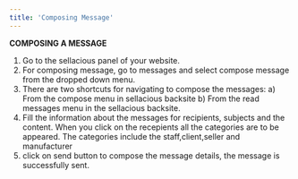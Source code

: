 ```yaml
---
title: 'Composing Message'
---
```


**COMPOSING A MESSAGE**
1. Go to the sellacious panel of your website.
2. For composing message, go to messages and select compose message from the dropped down menu.
3. There are two shortcuts for navigating to compose the messages:
a) From the compose menu in sellacious backsite
b) From the read messages menu in the sellacious backsite.
4. Fill the information about the messages for recipients, subjects and the content.
When you click on the recepients all the categories are to be appeared. The categories include the staff,client,seller and manufacturer
5. click on send button to compose the message details, the message is successfully sent.